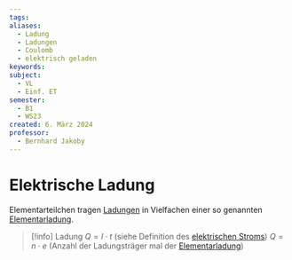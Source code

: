 ```yaml
---
tags: 
aliases:
  - Ladung
  - Ladungen
  - Coulomb
  - elektrisch geladen
keywords: 
subject:
  - VL
  - Einf. ET
semester:
  - B1
  - WS23
created: 6. März 2024
professor:
  - Bernhard Jakoby
---
```

 

# Elektrische Ladung

Elementarteilchen tragen [Ladungen](../../Elektrotechnik/Statisches%20E-Feld.md) in Vielfachen einer so genannten [Elementarladung](../Physik/Konstanten/Elementarladung.md).

> [!info] Ladung
> $Q=I\cdot t$ (siehe Definition des [elektrischen Stroms](elektrischer%20Strom.md))
> $Q = n\cdot e$ (Anzahl der Ladungsträger mal der [Elementarladung](../Physik/Konstanten/Elementarladung.md))